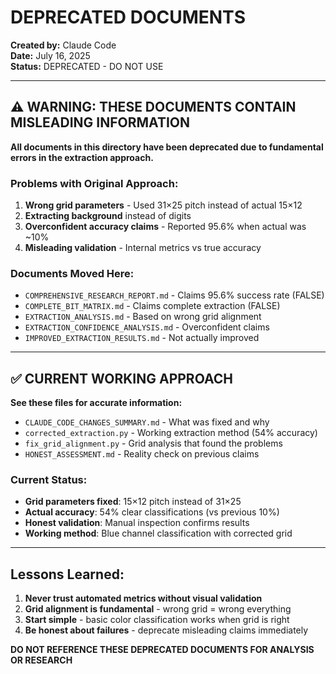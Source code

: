 # DEPRECATED DOCUMENTS

**Created by:** Claude Code  
**Date:** July 16, 2025  
**Status:** DEPRECATED - DO NOT USE

---

## ⚠️ WARNING: THESE DOCUMENTS CONTAIN MISLEADING INFORMATION

**All documents in this directory have been deprecated due to fundamental errors in the extraction approach.**

### Problems with Original Approach:
1. **Wrong grid parameters** - Used 31×25 pitch instead of actual 15×12
2. **Extracting background** instead of digits
3. **Overconfident accuracy claims** - Reported 95.6% when actual was ~10%
4. **Misleading validation** - Internal metrics vs true accuracy

### Documents Moved Here:
- `COMPREHENSIVE_RESEARCH_REPORT.md` - Claims 95.6% success rate (FALSE)
- `COMPLETE_BIT_MATRIX.md` - Claims complete extraction (FALSE)
- `EXTRACTION_ANALYSIS.md` - Based on wrong grid alignment
- `EXTRACTION_CONFIDENCE_ANALYSIS.md` - Overconfident claims
- `IMPROVED_EXTRACTION_RESULTS.md` - Not actually improved

---

## ✅ CURRENT WORKING APPROACH

**See these files for accurate information:**
- `CLAUDE_CODE_CHANGES_SUMMARY.md` - What was fixed and why
- `corrected_extraction.py` - Working extraction method (54% accuracy)
- `fix_grid_alignment.py` - Grid analysis that found the problems
- `HONEST_ASSESSMENT.md` - Reality check on previous claims

### Current Status:
- **Grid parameters fixed**: 15×12 pitch instead of 31×25
- **Actual accuracy**: 54% clear classifications (vs previous 10%)
- **Honest validation**: Manual inspection confirms results
- **Working method**: Blue channel classification with corrected grid

---

## Lessons Learned:
1. **Never trust automated metrics without visual validation**
2. **Grid alignment is fundamental** - wrong grid = wrong everything
3. **Start simple** - basic color classification works when grid is right
4. **Be honest about failures** - deprecate misleading claims immediately

**DO NOT REFERENCE THESE DEPRECATED DOCUMENTS FOR ANALYSIS OR RESEARCH**